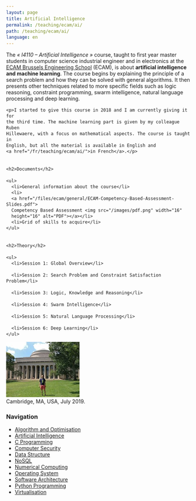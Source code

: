 ```yaml
---
layout: page
title: Artificial Intelligence
permalink: /teaching/ecam/ai/
path: /teaching/ecam/ai/
language: en
---
```


<div class="page-col-wrapper">
  <div class="page-col page-col-1">
    <p>The <i>« I4110 – Artificial Intelligence »</i> course, taught to
    first year master students in computer science industrial engineer and in 
    electronics at the <a href="https://www.vinci.be/fr-be/ecam">ECAM Brussels
    Engineering School</a> (ECAM), is about <b>artificial intelligence and
    machine learning</b>. The course begins by explaining the principle of a
    search problem and how they can be solved with general algorithms. It then
    presents other techniques related to more specific fields such as logic
    reasoning, constraint programming, swarm intelligence, natural language
    processing and deep learning.</p>

    <p>I started to give this course in 2018 and I am currently giving it for
    the third time. The machine learning part is given by my colleague Ruben
    Hillewaere, with a focus on mathematical aspects. The course is taught in
    English, but all the material is available in English and
    <a href="/fr/teaching/ecam/ai/">in French</a>.</p>


    <h2>Documents</h2>

    <ul>
      <li>General information about the course</li>
      <li>
      <a href="/files/ecam/general/ECAM-Competency-Based-Assessment-Slides.pdf">
      Competency Based Assessment <img src="/images/pdf.png" width="16"
      height="16" alt="PDF"></a></li>
      <li>Grid of skills to acquire</li>
    </ul>


    <h2>Theory</h2>

    <ul>
      <li>Session 1: Global Overview</li>

      <li>Session 2: Search Problem and Constraint Satisfaction Problem</li>

      <li>Session 3: Logic, Knowledge and Reasoning</li>

      <li>Session 4: Swarm Intelligence</li>

      <li>Session 5: Natural Language Processing</li>

      <li>Session 6: Deep Learning</li>
    </ul>
  </div>
  <div class="page-col page-col-2">
    <p><img src="/images/cambridge.jpg" alt="Cambridge, MA, USA, July
    2019." width="200" height="150"><br>
    Cambridge, MA, USA, July 2019.</p>
    <h3>Navigation</h3>
    <ul class="navigation">
      <li><a href="/teaching/ecam/algopti/">Algorithm and Optimisation</a></li>
      <li><a href="/teaching/ecam/ai/">Artificial Intelligence</a></li>
      <li><a href="/teaching/ecam/c/">C Programming</a></li>
      <li><a href="/teaching/ecam/security/">Computer Security</a></li>
      <li><a href="/teaching/ecam/datastruct/">Data Structure</a></li>
      <li><a href="/teaching/ecam/nosql/">NoSQL</a></li>
      <li><a href="/teaching/ecam/numcomp/">Numerical Computing</a></li>
      <li><a href="/teaching/ecam/os/">Operating System</a></li>
      <li><a href="/teaching/ecam/softarch/">Software Architecture</a></li>
      <li><a href="/teaching/ecam/python/">Python Programming</a></li>
      <li><a href="/teaching/ecam/virtualisation/">Virtualisation</a></li>
    </ul>
  </div>
</div>
